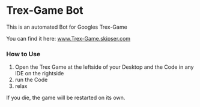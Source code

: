 # Trex-Game Bot
This is an automated Bot for Googles Trex-Game

You can find it here: www.Trex-Game.skipser.com

### How to Use
1. Open the Trex Game at the leftside of your Desktop and the Code in any IDE on the rightside
2. run the Code
3. relax

If you die, the game will be restarted on its own.
